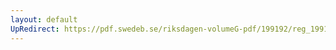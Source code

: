 ```yaml
---
layout: default
UpRedirect: https://pdf.swedeb.se/riksdagen-volumeG-pdf/199192/reg_199192/reg_199192_0835.pdf
---
```

